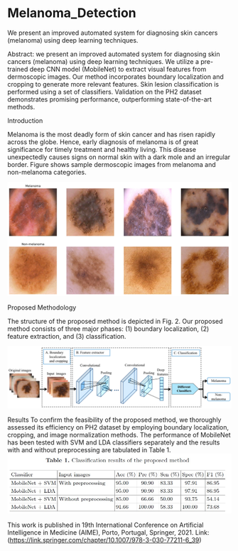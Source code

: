 # Melanoma_Detection
We present an improved automated system for diagnosing skin cancers (melanoma) using deep learning techniques. 

Abstract:  we present an improved automated system for diagnosing skin cancers (melanoma) using deep learning techniques. We utilize a pre-trained deep CNN model (MobileNet) to extract visual features from dermoscopic images. Our method incorporates boundary localization and cropping to generate more relevant features. Skin lesion classification is performed using a set of classifiers. Validation on the PH2 dataset demonstrates promising performance, outperforming state-of-the-art methods.

Introduction

Melanoma is the most deadly form of skin cancer and has risen rapidly across the globe. Hence, early diagnosis of melanoma is of great significance for timely treatment and healthy living. This disease unexpectedly causes signs on normal skin with a dark mole and an irregular border. Figure  shows sample dermoscopic images from melanoma and non-melanoma categories.

![](figure/sample.jpg)

Proposed Methodology

The structure of the proposed method is depicted in Fig. 2. Our proposed method consists of three major phases: (1) boundary localization, (2) feature extraction, and (3) classification.

![](figure/Proposed_model.png)

Results
To confirm the feasibility of the proposed method, we thoroughly assessed its efficiency on PH2 dataset by employing boundary localization, cropping, and image normalization methods. The performance of MobileNet has been tested with SVM and LDA classifiers separately and the results with and without preprocessing are tabulated in Table 1.
![](figure/results.jpg)

This work is published in 19th International Conference on Artificial Intelligence in Medicine (AIME), Porto, Portugal, Springer,
2021. Link: (https://link.springer.com/chapter/10.1007/978-3-030-77211-6_39)  


